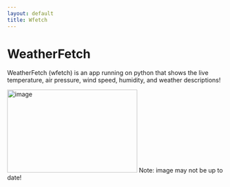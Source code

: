 ```yaml
---
layout: default
title: Wfetch
---
```


# WeatherFetch

WeatherFetch (wfetch) is an app running on python that shows the live temperature, air pressure, wind speed, humidity, and weather descriptions!

<img width="302" height="193" alt="image" src="https://github.com/user-attachments/assets/17c6dcfe-5b36-476e-b290-f5ad79c85c96" />
Note: image may not be up to date!
